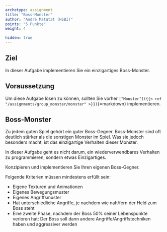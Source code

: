 ```yaml
---
archetype: assignment
title: "Boss-Monster"
author: "André Matutat (HSBI)"
points: "5 Punkte"
weight: 4

hidden: true
---
```


## Ziel

In dieser Aufgabe implementieren Sie ein einzigartiges Boss-Monster.

## Voraussetzung

Um diese Aufgabe lösen zu können, sollten Sie vorher
`["Monster"]({{< ref "/assignments/group_monster/monster" >}})`{=markdown} implementieren.

## Boss-Monster

Zu jedem guten Spiel gehört ein guter Boss-Gegner. Boss-Monster sind oft deutlich stärker
als die sonstigen Monster im Spiel. Was sie jedoch besonders macht, ist das einzigartige
Verhalten dieser Monster.

In dieser Aufgabe geht es nicht darum, ein wiederverwendbares Verhalten zu programmieren,
sondern etwas Einzigartiges.

Konzipieren und implementieren Sie Ihren eigenen Boss-Gegner.

Folgende Kriterien müssen mindestens erfüllt sein:

-   Eigene Texturen und Animationen
-   Eigenes Bewegungsmuster
-   Eigenes Angriffsmuster
-   Hat unterschiedliche Angriffe, je nachdem wie nah/fern der Held zum Boss steht
-   Eine zweite Phase, nachdem der Boss 50% seiner Lebenspunkte verloren hat: Der Boss soll
    dann andere Angriffe/Angriffstechniken haben und aggressiver werden
